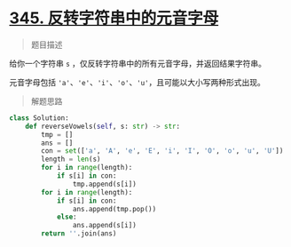 # [345. 反转字符串中的元音字母](https://leetcode.cn/problems/reverse-vowels-of-a-string/)

> 题目描述

给你一个字符串 `s` ，仅反转字符串中的所有元音字母，并返回结果字符串。

元音字母包括 `'a'`、`'e'`、`'i'`、`'o'`、`'u'`，且可能以大小写两种形式出现。

> 解题思路

```python
class Solution:
    def reverseVowels(self, s: str) -> str:
        tmp = []
        ans = []
        con = set(['a', 'A', 'e', 'E', 'i', 'I', 'O', 'o', 'u', 'U'])
        length = len(s)
        for i in range(length):
            if s[i] in con:
                tmp.append(s[i])
        for i in range(length):
            if s[i] in con:
                ans.append(tmp.pop())
            else:
                ans.append(s[i])
        return ''.join(ans)
```

